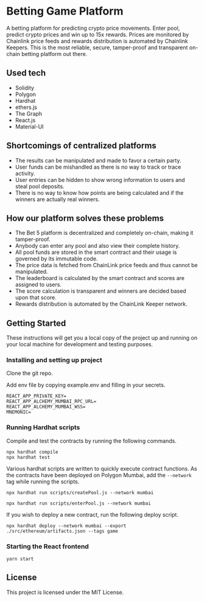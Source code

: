 # Betting Game Platform

A betting platform for predicting crypto price movements. Enter pool, predict crypto prices and win up to 15x rewards. Prices are monitored by Chainlink price feeds and rewards distribution is automated by Chainlink Keepers. This is the most reliable, secure, tamper-proof and transparent on-chain betting platform out there.

## Used tech

* Solidity
* Polygon
* Hardhat
* ethers.js
* The Graph
* React.js
* Material-UI

## Shortcomings of centralized platforms

- The results can be manipulated and made to favor a certain party.
- User funds can be mishandled as there is no way to track or trace activity.
- User entries can be hidden to show wrong information to users and steal pool deposits.
- There is no way to know how points are being calculated and if the winners are actually real winners.

## How our platform solves these problems

- The Bet 5 platform is decentralized and completely on-chain, making it tamper-proof.
- Anybody can enter any pool and also view their complete history.
- All pool funds are stored in the smart contract and their usage is governed by its immutable code.
- The price data is fetched from ChainLink price feeds and thus cannot be manipulated.
- The leaderboard is calculated by the smart contract and scores are assigned to users.
- The score calculation is transparent and winners are decided based upon that score.
- Rewards distribution is automated by the ChainLink Keeper network.

## Getting Started

These instructions will get you a local copy of the project up and running on your local machine for development and testing purposes.

### Installing and setting up project

Clone the git repo.

Add env file by copying example.env and filling in your secrets.

```
REACT_APP_PRIVATE_KEY=
REACT_APP_ALCHEMY_MUMBAI_RPC_URL=
REACT_APP_ALCHEMY_MUMBAI_WSS=
MNEMONIC=
```

### Running Hardhat scripts

Compile and test the contracts by running the following commands.

```
npx hardhat compile
npx hardhat test
```

Various hardhat scripts are written to quickly execute contract functions. As the contracts have been deployed on Polygon Mumbai, add the ```--network``` tag while running the scripts.

```
npx hardhat run scripts/createPool.js --network mumbai
```
```
npx hardhat run scripts/enterPool.js --network mumbai
```

If you wish to deploy a new contract, run the following deploy script.

```
npx hardhat deploy --network mumbai --export ./src/ethereum/artifacts.json --tags game
```

### Starting the React frontend

```
yarn start
```

## License

This project is licensed under the MIT License.
